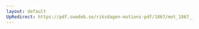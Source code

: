 ```yaml
---
layout: default
UpRedirect: https://pdf.swedeb.se/riksdagen-motions-pdf/1867/mot_1867__ak__00070/mot_1867__ak__00070_003.pdf
---
```

